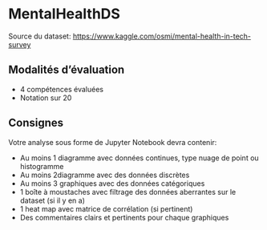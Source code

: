 # MentalHealthDS

Source du dataset:  https://www.kaggle.com/osmi/mental-health-in-tech-survey

## Modalités d’évaluation 
- 4 compétences évaluées 
- Notation sur 20
 
## Consignes 
Votre analyse sous forme de Jupyter Notebook devra contenir:
- Au moins 1 diagramme avec données continues, type nuage de point ou histogramme
- Au moins 2diagramme avec des données discrètes
- Au moins 3 graphiques avec des données catégoriques
- 1 boîte à moustaches avec filtrage des données aberrantes sur le dataset (si il y en a)
- 1 heat map avec matrice de corrélation (si pertinent)
- Des commentaires clairs et pertinents pour chaque graphiques 